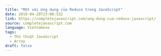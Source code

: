 ```yaml
---
title: "Một vài ứng dụng của Reduce trong JavaScript"
date: 2019-04-28T23:00:53Z
link: https://completejavascript.com/ung-dung-cua-reduce-javascript/
source: completejavascript.com
language: Vietnamese
tags:
  - Thủ thuật JavaScript
  - Array
draft: false
---
```

